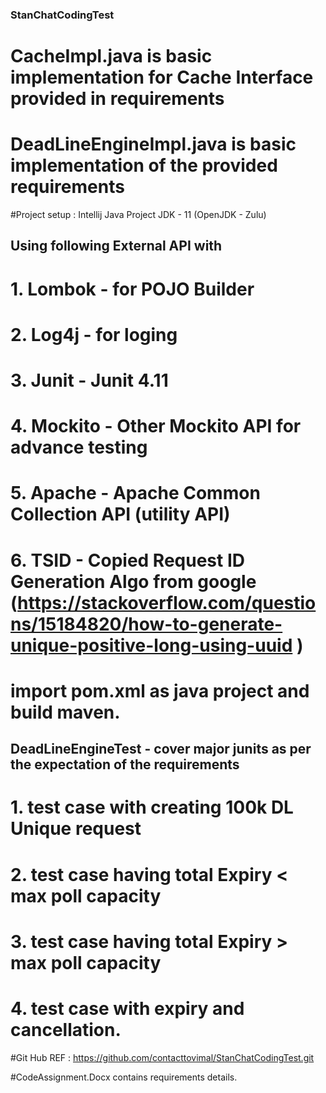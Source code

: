 ### StanChatCodingTest

# CacheImpl.java is basic implementation for Cache Interface provided in requirements
# DeadLineEngineImpl.java is basic implementation of the provided requirements

#Project setup : Intellij Java Project
 JDK - 11 (OpenJDK - Zulu)

## Using following External API with
# 1. Lombok  - for POJO Builder
# 2. Log4j   - for loging
# 3. Junit   - Junit 4.11
# 4. Mockito - Other Mockito API for advance testing
# 5. Apache  - Apache Common Collection API (utility API)
# 6. TSID    - Copied Request ID Generation Algo from google  (https://stackoverflow.com/questions/15184820/how-to-generate-unique-positive-long-using-uuid )

# import pom.xml as java project and build maven.

## DeadLineEngineTest - cover major junits as per the expectation of the requirements
#  1. test case with creating 100k DL Unique request
#  2. test case having total Expiry <  max poll capacity
#  3. test case having total Expiry >  max poll capacity
#  4. test case with expiry and cancellation.


#Git Hub REF : https://github.com/contacttovimal/StanChatCodingTest.git

#CodeAssignment.Docx contains requirements details.